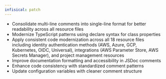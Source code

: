 ```yaml
---
infisical: patch
---
```


- Consolidate multi-line comments into single-line format for better readability across all resource files
- Modernize TypeScript patterns using declare syntax for class properties
- Apply consistent code modernization across all 18 resource files including identity authentication methods (AWS, Azure, GCP, Kubernetes, OIDC, Universal), integrations (AWS Parameter Store, AWS Secrets Manager), and project management resources
- Improve documentation formatting and accessibility in JSDoc comments
- Enhance code consistency with standardized comment patterns
- Update configuration variables with cleaner comment structure
